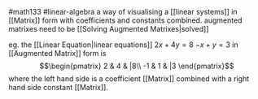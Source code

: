 #math133 #linear-algebra 
a way of visualising a [[linear systems]] in [[Matrix]] form with coefficients and constants combined. augmented matrixes need to be [[Solving Augmented Matrixes|solved]]

eg. the [[Linear Equation|linear equations]]
$2x+4y=8$
$-x+y=3$
in [[Augmented Matrix]] form is
$$\begin{pmatrix}  
2 & 4 & |8\\  
-1 & 1 & |3  
\end{pmatrix}$$
where the left hand side is a coefficient [[Matrix]] combined with a right hand side constant [[Matrix]].